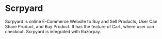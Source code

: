 # Scrpyard
Scrpyard is online E-Commerce Website to Buy and Sell Products, User Can Share Product, and Buy Product. It has the feature of Cart, where user can checkout. Scrpyard is integrated with Razorpay.
